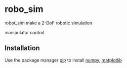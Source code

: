# robo_sim

robot_sim make a 2-DoF robotic simulation

manipulator control

## Installation

Use the package manager [pip](https://pip.pypa.io/en/stable/) to install [numpy](https://numpy.org/), [matplotlib](https://matplotlib.org/)